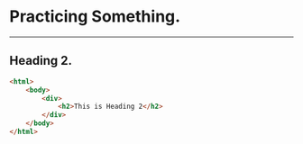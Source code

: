 # Practicing Something.
___
## Heading 2.
```html
<html>
    <body>
        <div>
            <h2>This is Heading 2</h2>
        </div>
    </body>
</html>

```